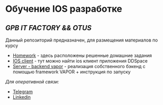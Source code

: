 # Обучение IOS разработке
## _GPB IT FACTORY && OTUS_

Данный репозиторий предназначен, для размещения материалов по курсу

- [Homework](https://github.com/DaniilYarmolenko/Otus_GPB/tree/main/Homework) - здесь расположены решенные домашние задания
- [IOS client](https://github.com/DaniilYarmolenko/Otus_GPB/tree/main/ios_project) - тут можно найти ios клиент  приложения DDSpace
- [Server - backend vapor](https://github.com/DaniilYarmolenko/Otus_GPB/tree/main/Server) - реализация собственного бэкенд с помощью  framework VAPOR + инструкция по запуску

_Для оперативной связи:_
- [Telegram](t.me/ydmsu)
- [Linkedin](https://www.linkedin.com/in/ydmsu/)
